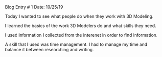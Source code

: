 Blog Entry # 1						     Date: 10/25/19


Today I wanted to see what people do when they work with 3D Modeling.

I learned the basics of the work 3D Modelers do and what skills they need.

I used information I collected from the interenet in order to find information.

A skill that I used was time management. I had to manage my time and balance it between researching and writing.
